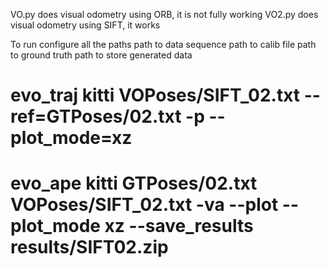 VO.py does visual odometry using ORB, it is not fully working
VO2.py does visual odometry using SIFT, it works

To run configure all the paths
path to data sequence
path to calib file
path to ground truth
path to store generated data

# evo_traj kitti VOPoses/SIFT_02.txt --ref=GTPoses/02.txt -p --plot_mode=xz
# evo_ape kitti GTPoses/02.txt VOPoses/SIFT_02.txt -va --plot --plot_mode xz --save_results results/SIFT02.zip
